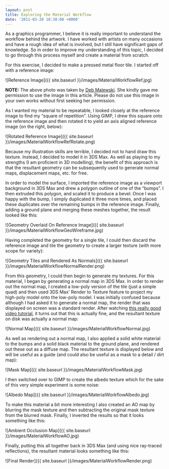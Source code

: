 ```yaml
---
layout: post
title: Exploring the Material Workflow
date: '2011-03-20 18:38:08 +0000'
---
```


As a graphics programmer, I believe it is really important to understand the workflow behind the artwork. I have worked with artists on many occasions and have a rough idea of what is involved, but I still have significant gaps of knowledge. So in order to improve my understanding of this topic, I decided to go through this process myself and create a material from scratch.

For this exercise, I decided to make a pressed metal floor tile. I started off with a reference image:

![Reference Image]({{ site.baseurl }}/images/MaterialWorkflowRef.jpg)


**NOTE:** The above photo was taken by [Deb Malewski](http://www.flickr.com/photos/dmalewski/1783965834/). She kindly gave me permission to use the image in this article. Please do not use this image in your own works without first seeking her permission.


As I wanted my material to be repeatable, I looked closely at the reference image to find my “square of repetition”. Using GIMP, I drew this square onto the reference image and then rotated it to yield an axis aligned reference image (on the right, below):

![Rotated Reference Image]({{ site.baseurl }}/images/MaterialWorkflowRefRotate.png)

Because my illustration skills are terrible, I decided not to hand draw this texture. Instead, I decided to model it in 3DS Max. As well as playing to my strengths (I am proficient in 3D modelling), the benefit of this approach is that the resultant geometry can be subsequently used to generate normal maps, displacement maps, etc. for free.

In order to model the surface, I imported the reference image as a viewport background in 3DS Max and drew a polygon outline of one of the “bumps”. I then extruded this polygon, and scaled it to produce a bevel. Once I was happy with the bump, I simply duplicated it three more times, and placed these duplicates over the remaining bumps in the reference image. Finally, adding a ground plane and merging these meshes together, the result looked like this:

![Geometry Overlaid On Reference Image]({{ site.baseurl }}/images/MaterialWorkflowGeoWireframe.jpg)

Having completed the geometry for a single tile, I could then discard the reference image and tile the geometry to create a larger texture (with more scope for variety):

![Geometry Tiles and Rendered As Normals]({{ site.baseurl }}/images/MaterialWorkflowNormalRender.png)

From this geometry, I could then begin to generate my textures. For this material, I began by generating a normal map in 3DS Max. In order to render out the normal map, I created a low-poly version of the tile (just a simple quad) and then used 3DS Max’ Render to Texture feature to project my high-poly model onto the low-poly model. I was initially confused because although I had asked it to generate a normal map, the render that was displayed on screen was a standard render. After watching [this really good video tutorial](http://vimeo.com/7305572), it turns out that this is actually fine, and the resultant texture on disk was actually a normal map:

![Normal Map]({{ site.baseurl }}/images/MaterialWorkflowNormal.jpg)

As well as rendering out a normal map, I also applied a solid white material to the bumps and a solid black material to the ground plane, and rendered out these out as a diffuse map. The resultant texture is displayed below and will be useful as a guide (and could also be useful as a mask to a detail / dirt map):

![Mask Map]({{ site.baseurl }}/images/MaterialWorkflowMask.jpg)

I then switched over to GIMP to create the albedo texture which for the sake of this very simple experiment is some noise:

![Albedo Map]({{ site.baseurl }}/images/MaterialWorkflowAlbedo.jpg)

To make this material a bit more interesting I also created an AO map by blurring the mask texture and then subtracting the original mask texture from the blurred mask. Finally, I inverted the results so that it looks something like this:

![Ambient Occlusion Map]({{ site.baseurl }}/images/MaterialWorkflowAO.jpg)

Finally, putting this all together back in 3DS Max (and using nice ray-traced reflections), the resultant material looks something like this:

![Final Render]({{ site.baseurl }}/images/MaterialWorkflowRender.png)
